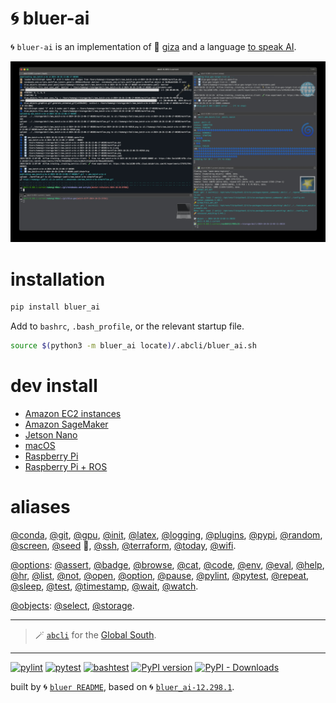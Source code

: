 # 🌀 bluer-ai

🌀 `bluer-ai` is an implementation of 🔻 [giza](https://github.com/kamangir/giza) and a language [to speak AI](https://github.com/kamangir/bluer-south).

![image](https://github.com/kamangir/assets/blob/main/awesome-bash-cli/marquee-2024-10-26.jpg?raw=true)

# installation

```bash
pip install bluer_ai
```

Add to `bashrc`, `.bash_profile`, or the relevant startup file.

```bash
source $(python3 -m bluer_ai locate)/.abcli/bluer_ai.sh
```

# dev install

- [Amazon EC2 instances](./bluer_ai/docs/install/ec2.md)
- [Amazon SageMaker](./bluer_ai/docs/install/SageMaker.md)
- [Jetson Nano](./bluer_ai/docs/install/Jetson-Nano.md)
- [macOS](./bluer_ai/docs/install/macOS.md)
- [Raspberry Pi](./bluer_ai/docs/install/RPi.md)
- [Raspberry Pi + ROS](./bluer_ai/docs/install/RPi-ROS.md)


# aliases

[@conda](./bluer_ai/docs/aliases/conda.md), 
[@git](./bluer_ai/docs/aliases/git.md), 
[@gpu](./bluer_ai/docs/aliases/gpu.md), 
[@init](./bluer_ai/docs/aliases/init.md), 
[@latex](./bluer_ai/docs/aliases/latex.md), 
[@logging](./bluer_ai/docs/aliases/logging.md), 
[@plugins](./bluer_ai/docs/aliases/plugins.md), 
[@pypi](./bluer_ai/docs/aliases/pypi.md), 
[@random](./bluer_ai/docs/aliases/random.md), 
[@screen](./bluer_ai/docs/aliases/screen.md), 
[@seed](./bluer_ai/docs/aliases/seed.md) 🌱, 
[@ssh](./bluer_ai/docs/aliases/ssh.md), 
[@terraform](./bluer_ai/docs/aliases/terraform.md), 
[@today](./bluer_ai/docs/aliases/today.md), 
[@wifi](./bluer_ai/docs/aliases/wifi.md).

[@options](https://github.com/kamangir/bluer-options): 
[@assert](./bluer_ai/docs/aliases/assert.md), 
[@badge](./bluer_ai/docs/aliases/badge.md), 
[@browse](./bluer_ai/docs/aliases/browse.md), 
[@cat](./bluer_ai/docs/aliases/cat.md), 
[@code](./bluer_ai/docs/aliases/code.md), 
[@env](./bluer_ai/docs/aliases/env.md), 
[@eval](./bluer_ai/docs/aliases/eval.md), 
[@help](./bluer_ai/docs/aliases/help.md), 
[@hr](./bluer_ai/docs/aliases/hr.md), 
[@list](./bluer_ai/docs/aliases/list.md), 
[@not](./bluer_ai/docs/aliases/not.md), 
[@open](./bluer_ai/docs/aliases/open.md), 
[@option](./bluer_ai/docs/aliases/option.md), 
[@pause](./bluer_ai/docs/aliases/pause.md), 
[@pylint](./bluer_ai/docs/aliases/pylint.md), 
[@pytest](./bluer_ai/docs/aliases/pytest.md), 
[@repeat](./bluer_ai/docs/aliases/repeat.md), 
[@sleep](./bluer_ai/docs/aliases/sleep.md), 
[@test](./bluer_ai/docs/aliases/test.md), 
[@timestamp](./bluer_ai/docs/aliases/timestamp.md), 
[@wait](./bluer_ai/docs/aliases/wait.md), 
[@watch](./bluer_ai/docs/aliases/watch.md).

[@objects](https://github.com/kamangir/bluer-objects): 
[@select](./bluer_ai/docs/aliases/select.md), 
[@storage](./bluer_ai/docs/aliases/storage.md).

---

> 🪄 [`abcli`](https://github.com/kamangir/awesome-bash-cli) for the [Global South](https://github.com/kamangir/bluer-south).

---


[![pylint](https://github.com/kamangir/bluer-ai/actions/workflows/pylint.yml/badge.svg)](https://github.com/kamangir/bluer-ai/actions/workflows/pylint.yml) [![pytest](https://github.com/kamangir/bluer-ai/actions/workflows/pytest.yml/badge.svg)](https://github.com/kamangir/bluer-ai/actions/workflows/pytest.yml) [![bashtest](https://github.com/kamangir/bluer-ai/actions/workflows/bashtest.yml/badge.svg)](https://github.com/kamangir/bluer-ai/actions/workflows/bashtest.yml) [![PyPI version](https://img.shields.io/pypi/v/bluer_ai.svg)](https://pypi.org/project/bluer_ai/) [![PyPI - Downloads](https://img.shields.io/pypi/dd/bluer_ai)](https://pypistats.org/packages/bluer_ai)

built by 🌀 [`bluer README`](https://github.com/kamangir/bluer-objects/tree/main/bluer_objects/README), based on 🌀 [`bluer_ai-12.298.1`](https://github.com/kamangir/bluer-ai).
